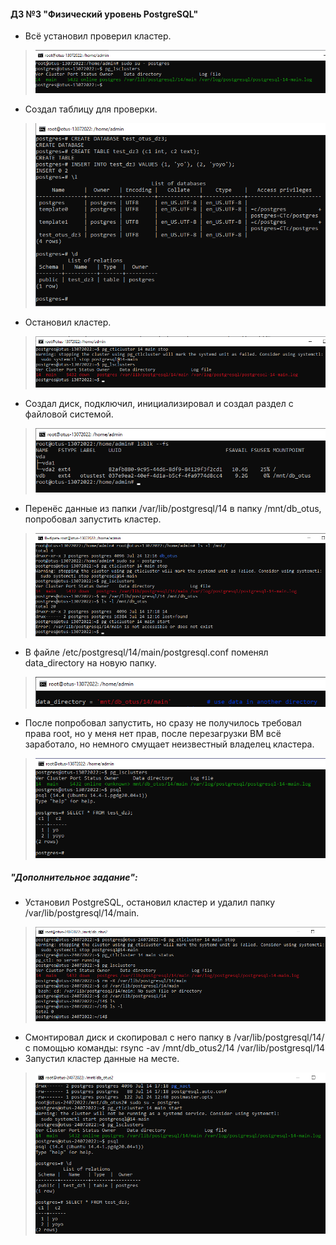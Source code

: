 #### ДЗ №3 "Физический уровень PostgreSQL"
- Всё установил проверил кластер.
>![alt tag](https://github.com/vinogradishev/vinogradishev/blob/9183baabce89f0514c23e3f41aedbb2fbf092e59/listcluster.png)
- Создал таблицу для проверки.
>![alt tag](https://github.com/vinogradishev/vinogradishev/blob/9183baabce89f0514c23e3f41aedbb2fbf092e59/createinsert.png)
- Остановил кластер.
>![alt tag](https://github.com/vinogradishev/vinogradishev/blob/9183baabce89f0514c23e3f41aedbb2fbf092e59/stopcluster.png)
- Создал диск, подключил, инициализировал и создал раздел с файловой системой.
>![alt tag](https://github.com/vinogradishev/vinogradishev/blob/9183baabce89f0514c23e3f41aedbb2fbf092e59/mountpart.png)
- Перенёс данные из папки /var/lib/postgresql/14 в папку /mnt/db_otus, попробовал запустить кластер.
>![alt tag](https://github.com/vinogradishev/vinogradishev/blob/9183baabce89f0514c23e3f41aedbb2fbf092e59/failtostart.png)
- В файле /etc/postgresql/14/main/postgresql.conf поменял data_directory на новую папку.
>![alt tag](https://github.com/vinogradishev/vinogradishev/blob/9183baabce89f0514c23e3f41aedbb2fbf092e59/conf.png)
- После попробовал запустить, но сразу не получилось требовал права root, но у меня нет прав, после перезагрузки ВМ всё заработало, но немного смущает неизвестный владелец кластера.
>![alt tag](https://github.com/vinogradishev/vinogradishev/blob/9183baabce89f0514c23e3f41aedbb2fbf092e59/afterconf.png)
##### "Дополнительное задание":
- Установил PostgreSQL, остановил кластер и удалил папку /var/lib/postgresql/14/main.
>![alt tag](https://github.com/vinogradishev/vinogradishev/blob/077cdf3411a5e13762323448e5fb9911f1cc9c90/deletedir.png)
- Смонтировал диск и скопировал с него папку в /var/lib/postgresql/14/ с помощью команды: rsync -av /mnt/db_otus2/14 /var/lib/postgresql/14
- Запустил кластер данные на месте.
>![alt tag](https://github.com/vinogradishev/vinogradishev/blob/077cdf3411a5e13762323448e5fb9911f1cc9c90/afterdeletedir.png)
